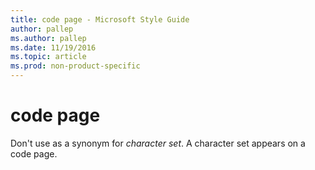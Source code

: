 ```yaml
---
title: code page - Microsoft Style Guide
author: pallep
ms.author: pallep
ms.date: 11/19/2016
ms.topic: article
ms.prod: non-product-specific
---
```


# code page

Don't use as a synonym for *character set*. A character set appears on a code page. 

